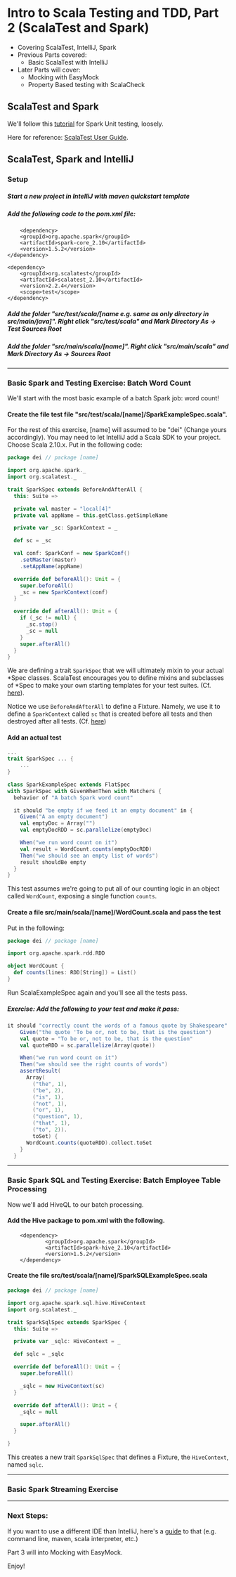 # Intro to Scala Testing and TDD, Part 2 (ScalaTest and Spark)
- Covering ScalaTest, IntelliJ, Spark
- Previous Parts covered:
	* Basic ScalaTest with IntelliJ
- Later Parts will cover:
	* Mocking with EasyMock
	* Property Based testing with ScalaCheck

## ScalaTest and Spark
We'll follow this [tutorial](http://mkuthan.github.io/blog/2015/03/01/spark-unit-testing/) for Spark Unit testing, loosely.


Here for reference: [ScalaTest User Guide](http://www.scalatest.org/user_guide).

## ScalaTest, Spark and IntelliJ
### Setup
##### Start a new project in IntelliJ with maven quickstart template
##### Add the following code to the pom.xml file:

		<dependency>
    	<groupId>org.apache.spark</groupId>
    	<artifactId>spark-core_2.10</artifactId>
    	<version>1.5.2</version>
  	</dependency>

	<dependency>
		<groupId>org.scalatest</groupId>
		<artifactId>scalatest_2.10</artifactId>
		<version>2.2.4</version>
		<scope>test</scope>
	</dependency>

##### Add the folder "src/test/scala/[name e.g. same as only directory in src/main/java]". Right click "src/test/scala" and Mark Directory As -> Test Sources Root

##### Add the folder "src/main/scala/[name]". Right click "src/main/scala" and Mark Directory As -> Sources Root
---
### Basic Spark and Testing Exercise: Batch Word Count
We'll start with the most basic example of a batch Spark job: word count!

#### Create the file test file "src/test/scala/[name]/SparkExampleSpec.scala".
For the rest of this exercise, [name] will assumed to be "dei" (Change yours accordingly). You may need to let IntelliJ add a Scala SDK to your project. Choose Scala 2.10.x. Put in the following code:

``` scala
package dei // package [name]

import org.apache.spark._
import org.scalatest._

trait SparkSpec extends BeforeAndAfterAll {
  this: Suite =>

  private val master = "local[4]"
  private val appName = this.getClass.getSimpleName

  private var _sc: SparkContext = _

  def sc = _sc

  val conf: SparkConf = new SparkConf()
    .setMaster(master)
    .setAppName(appName)

  override def beforeAll(): Unit = {
    super.beforeAll()
    _sc = new SparkContext(conf)
  }

  override def afterAll(): Unit = {
    if (_sc != null) {
      _sc.stop()
      _sc = null
    }
    super.afterAll()
  }
}
```
We are defining a trait `SparkSpec` that we will ultimately mixin to your actual \*Spec classes. ScalaTest encourages you to define mixins and subclasses of \*Spec to make your own starting templates for your test suites. (Cf. [here](http://www.scalatest.org/user_guide/defining_base_classes)).

Notice we use `BeforeAndAfterAll` to define a Fixture. Namely, we use it to define a `SparkContext` called `sc` that is created before all tests and then destroyed after all tests. (Cf. [here](http://www.scalatest.org/user_guide/sharing_fixtures))

#### Add an actual test

``` scala
...
trait SparkSpec ... {
	...
}

class SparkExampleSpec extends FlatSpec
with SparkSpec with GivenWhenThen with Matchers {
  behavior of "A batch Spark word count"

  it should "be empty if we feed it an empty document" in {
    Given("A an empty document")
    val emptyDoc = Array("")
    val emptyDocRDD = sc.parallelize(emptyDoc)

    When("we run word count on it")
    val result = WordCount.counts(emptyDocRDD)
    Then("we should see an empty list of words")
    result shouldBe empty
  }
}
```
This test assumes we're going to put all of our counting logic in an object called `WordCount`, exposing a single function `counts`.


#### Create a file src/main/scala/[name]/WordCount.scala and pass the test
Put in the following:

``` scala
package dei // package [name]

import org.apache.spark.rdd.RDD

object WordCount {
  def counts(lines: RDD[String]) = List()
}

```
Run ScalaExampleSpec again and you'll see all the tests pass.

##### Exercise: Add the following to your test and make it pass:

``` scala
it should "correctly count the words of a famous quote by Shakespeare" in {
    Given("the quote 'To be or, not to be, that is the question")
    val quote = "To be or, not to be, that is the question"
    val quoteRDD = sc.parallelize(Array(quote))

    When("we run word count on it")
    Then("we should see the right counts of words")
    assertResult(
      Array(
        ("the", 1),
        ("be", 2),
        ("is", 1),
        ("not", 1),
        ("or", 1),
        ("question", 1),
        ("that", 1),
        ("to", 2)).
        toSet) {
      WordCount.counts(quoteRDD).collect.toSet
    }
  }
```

---
### Basic Spark SQL and Testing Exercise: Batch Employee Table Processing

Now we'll add HiveQL to our batch processing.

#### Add the Hive package to pom.xml with the following.

		<dependency>
				<groupId>org.apache.spark</groupId>
				<artifactId>spark-hive_2.10</artifactId>
				<version>1.5.2</version>
		</dependency>

#### Create the file src/test/scala/[name]/SparkSQLExampleSpec.scala

``` scala
package dei // package [name]

import org.apache.spark.sql.hive.HiveContext
import org.scalatest._

trait SparkSqlSpec extends SparkSpec {
  this: Suite =>

  private var _sqlc: HiveContext = _

  def sqlc = _sqlc

  override def beforeAll(): Unit = {
    super.beforeAll()

    _sqlc = new HiveContext(sc)
  }

  override def afterAll(): Unit = {
    _sqlc = null

    super.afterAll()
  }

}
```

This creates a new trait `SparkSqlSpec` that defines a Fixture, the `HiveContext`, named `sqlc`.

---
### Basic Spark Streaming Exercise
---
### Next Steps:

If you want to use a different IDE than IntelliJ, here's a [guide](http://www.scalatest.org/user_guide/running_your_tests) to that (e.g. command line, maven, scala interpreter, etc.)

Part 3 will into Mocking with EasyMock.

Enjoy!
